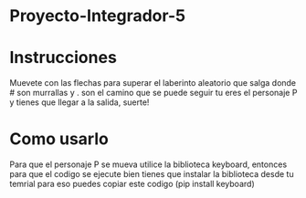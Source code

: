 # Proyecto-Integrador-5
# Instrucciones 
Muevete con las flechas para superar el laberinto aleatorio que salga donde # son murrallas y . son el camino que se puede seguir tu eres el personaje P y tienes que llegar a la salida, suerte! 
# Como usarlo 
Para que el personaje P se mueva utilice la biblioteca keyboard, entonces para que el codigo se ejecute bien tienes que instalar la biblioteca desde tu temrial para eso puedes copiar este codigo (pip install keyboard) 
